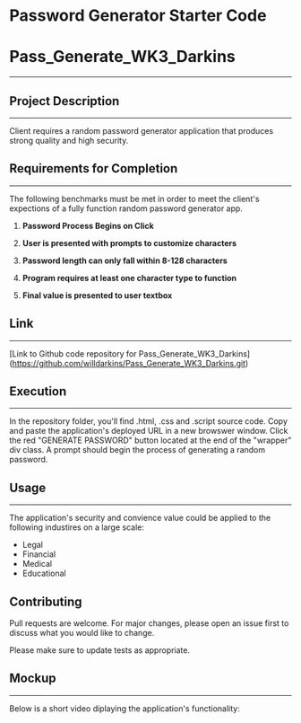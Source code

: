 # Password Generator Starter Code
# Pass_Generate_WK3_Darkins
***

## Project Description
***
Client requires a random password generator application that produces strong quality and high security.

## Requirements for Completion
***
The following benchmarks must be met in order to meet the client's expections of a fully function random password generator app.
1. **Password Process Begins on Click**

2. **User is presented with prompts to customize characters**

3. **Password length can only fall within 8-128 characters**

4. **Program requires at least one character type to function**

5. **Final value is presented to user textbox**

## Link
***
[Link to Github code repository for Pass_Generate_WK3_Darkins] (https://github.com/willdarkins/Pass_Generate_WK3_Darkins.git)

## Execution
***
In the repository folder, you'll find .html, .css and .script source code. Copy and paste the application's deployed URL in a new browswer window. Click the red "GENERATE PASSWORD" button located at the end of the "wrapper" div class. A prompt should begin the process of generating a random password.


## Usage
***
The application's security and convience value could be applied to the following industires on a large scale:
* Legal
* Financial
* Medical 
* Educational

## Contributing
Pull requests are welcome. For major changes, please open an issue first to discuss what you would like to change.

Please make sure to update tests as appropriate.

## Mockup
***
Below is a short video diplaying the application's functionality:

